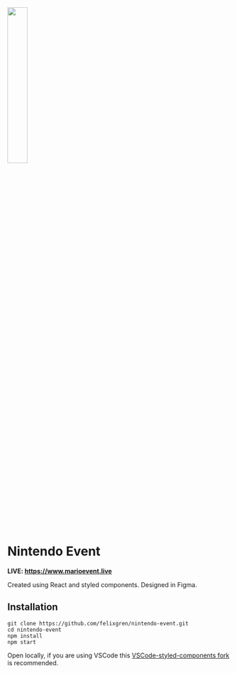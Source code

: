 <img src="https://media1.tenor.com/images/0a01a61946fbff2de62c7dae33fc0be2/tenor.gif" width=30%/>

# Nintendo Event

<strong> LIVE: https://www.marioevent.live </strong>

Created using React and styled components. Designed in Figma.

## Installation
```
git clone https://github.com/felixgren/nintendo-event.git
cd nintendo-event
npm install
npm start
```
Open locally, if you are using VSCode this [VSCode-styled-components fork](https://marketplace.visualstudio.com/items?itemName=diegolincoln.vscode-styled-components) is recommended.
